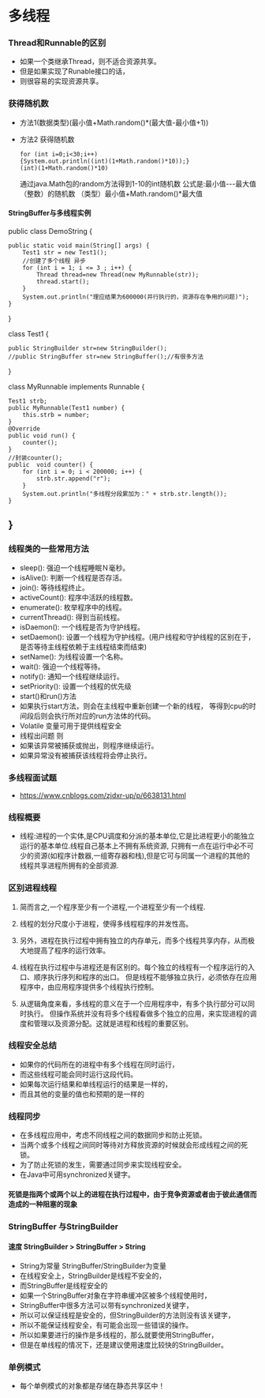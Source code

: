 # 多线程
### Thread和Runnable的区别
- 如果一个类继承Thread，则不适合资源共享。
-  但是如果实现了Runable接口的话，
-  则很容易的实现资源共享。
### 获得随机数
- 方法1(数据类型)(最小值+Math.random()*(最大值-最小值+1))
- 方法2 获得随机数

      for (int i=0;i<30;i++)
      {System.out.println((int)(1+Math.random()*10));}
      (int)(1+Math.random()*10)
      
    通过java.Math包的random方法得到1-10的int随机数
      公式是:最小值---最大值（整数）的随机数
      （类型）最小值+Math.random()*最大值
#### StringBuffer与多线程实例
public class DemoString {

    public static void main(String[] args) {
        Test1 str = new Test1();
        //创建了多个线程 异步
        for (int i = 1; i <= 3 ; i++) {
            Thread thread=new Thread(new MyRunnable(str));
            thread.start();
        }
        System.out.println("理应结果为600000(并行执行的，资源存在争用的问题)");
    }
}

class Test1 {
    
    public StringBuilder str=new StringBuilder();
    //public StringBuffer str=new StringBuffer();//有很多方法
}

class MyRunnable implements Runnable {

    Test1 strb;
    public MyRunnable(Test1 number) {
        this.strb = number;
    }
    @Override
    public void run() {
        counter();
    }
    //封装counter();
    public  void counter() {
        for (int i = 0; i < 200000; i++) {
            strb.str.append("r");
        }
        System.out.println("多线程分段累加为：" + strb.str.length());
    }
}
- 
###  线程类的一些常用方法
- sleep(): 强迫一个线程睡眠Ｎ毫秒。 
- isAlive(): 判断一个线程是否存活。 
- join(): 等待线程终止。 
- activeCount(): 程序中活跃的线程数。 
- enumerate(): 枚举程序中的线程。 
- currentThread(): 得到当前线程。 
- isDaemon(): 一个线程是否为守护线程。 
- setDaemon(): 设置一个线程为守护线程。(用户线程和守护线程的区别在于，是否等待主线程依赖于主线程结束而结束) 
- setName(): 为线程设置一个名称。 
- wait(): 强迫一个线程等待。 
- notify(): 通知一个线程继续运行。 
- setPriority(): 设置一个线程的优先级
- start()和run()方法
-  如果执行start方法，则会在主线程中重新创建一个新的线程，
等得到cpu的时间段后则会执行所对应的run方法体的代码。
- Volatile 变量可用于提供线程安全
- 线程出问题 则
- 如果该异常被捕获或抛出，则程序继续运行。 
- 如果异常没有被捕获该线程将会停止执行。 
### 多线程面试题
- https://www.cnblogs.com/zjdxr-up/p/6638131.html

### 线程概要
- 线程:进程的一个实体,是CPU调度和分派的基本单位,它是比进程更小的能独立运行的基本单位.线程自己基本上不拥有系统资源,
只拥有一点在运行中必不可少的资源(如程序计数器,一组寄存器和栈),但是它可与同属一个进程的其他的线程共享进程所拥有的全部资源.
### 区别进程线程
1) 简而言之,一个程序至少有一个进程,一个进程至少有一个线程.

2) 线程的划分尺度小于进程，使得多线程程序的并发性高。

3) 另外，进程在执行过程中拥有独立的内存单元，而多个线程共享内存，从而极大地提高了程序的运行效率。

4) 线程在执行过程中与进程还是有区别的。每个独立的线程有一个程序运行的入口、顺序执行序列和程序的出口。
但是线程不能够独立执行，必须依存在应用程序中，由应用程序提供多个线程执行控制。

5) 从逻辑角度来看，多线程的意义在于一个应用程序中，有多个执行部分可以同时执行。
但操作系统并没有将多个线程看做多个独立的应用，来实现进程的调度和管理以及资源分配。这就是进程和线程的重要区别。
### 线程安全总结
- 如果你的代码所在的进程中有多个线程在同时运行，
- 而这些线程可能会同时运行这段代码。
- 如果每次运行结果和单线程运行的结果是一样的，
- 而且其他的变量的值也和预期的是一样的
### 线程同步
- 在多线程应用中，考虑不同线程之间的数据同步和防止死锁。
- 当两个或多个线程之间同时等待对方释放资源的时候就会形成线程之间的死锁。
- 为了防止死锁的发生，需要通过同步来实现线程安全。
- 在Java中可用synchronized关键字。

#### 死锁是指两个或两个以上的进程在执行过程中，由于竞争资源或者由于彼此通信而造成的一种阻塞的现象

### StringBuffer 与StringBuilder
#### 速度 StringBuilder > StringBuffer > String
- String为常量 StringBuffer/StringBuilder为变量
- 在线程安全上，StringBuilder是线程不安全的，
- 而StringBuffer是线程安全的
- 如果一个StringBuffer对象在字符串缓冲区被多个线程使用时，
- StringBuffer中很多方法可以带有synchronized关键字，
- 所以可以保证线程是安全的，但StringBuilder的方法则没有该关键字，
- 所以不能保证线程安全，有可能会出现一些错误的操作。
- 所以如果要进行的操作是多线程的，那么就要使用StringBuffer，
- 但是在单线程的情况下，还是建议使用速度比较快的StringBuilder。
### 单例模式
- 每个单例模式的对象都是存储在静态共享区中！
